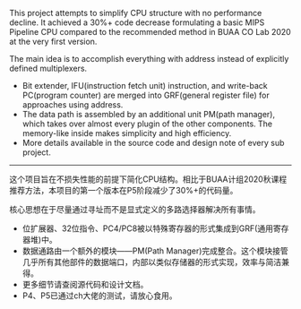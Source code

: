 This project attempts to simplify CPU structure with no performance decline. It achieved a 30%+ code decrease formulating a basic MIPS Pipeline CPU compared to the recommended method in BUAA CO Lab 2020 at the very first version.

The main idea is to accomplish everything with address instead of explicitly defined multiplexers. 

- Bit extender, IFU(instruction fetch unit) instruction, and write-back PC(program counter) are merged into GRF(general register file) for approaches using address.
- The data path is assembled by an additional unit PM(path manager), which takes over almost every plugin of the other components. The memory-like inside makes simplicity and high efficiency.
- More details available in the source code and design note of every sub project.

---

这个项目旨在不损失性能的前提下简化CPU结构。相比于BUAA计组2020秋课程推荐方法，本项目的第一个版本在P5阶段减少了30%+的代码量。

核心思想在于尽量通过寻址而不是显式定义的多路选择器解决所有事情。

- 位扩展器、32位指令、PC4/PC8被以特殊寄存器的形式集成到GRF(通用寄存器堆)中。
- 数据通路由一个额外的模块——PM(Path Manager)完成整合。这个模块接管几乎所有其他部件的数据端口，内部以类似存储器的形式实现，效率与简洁兼得。
- 更多细节请查阅源代码和设计文档。
- P4、P5已通过ch大佬的测试，请放心食用。
